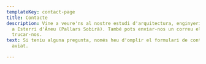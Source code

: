 ```yaml
---
templateKey: contact-page
title: Contacte
description: Vine a veure'ns al nostre estudi d'arquitectura, enginyeria i interiorisme
  a Esterri d'Àneu (Pallars Sobirà). També pots enviar-nos un correu electrònic o
  trucar-nos.
text: Si teniu alguna pregunta, només heu d'omplir el formulari de contacte i us respondrem
  aviat.

---
```


